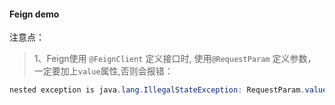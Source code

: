 #### Feign demo

注意点：
> 1、Feign使用 ```@FeignClient``` 定义接口时, 使用```@RequestParam``` 定义参数，一定要加上```value```属性,否则会报错：
```java
nested exception is java.lang.IllegalStateException: RequestParam.value() was empty on parameter 0
```

